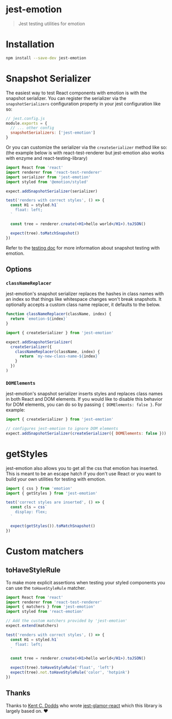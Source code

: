 # jest-emotion

> Jest testing utilities for emotion

# Installation

```bash
npm install --save-dev jest-emotion
```

# Snapshot Serializer

The easiest way to test React components with emotion is with the snapshot serializer. You can register the serializer via the `snapshotSerializers` configuration property in your jest configuration like so:

```js
// jest.config.js
module.exports = {
  // ... other config
  snapshotSerializers: ['jest-emotion']
}
```

Or you can customize the serializer via the `createSerializer` method like so: (the example below is with react-test-renderer but jest-emotion also works with enzyme and react-testing-library)

```jsx
import React from 'react'
import renderer from 'react-test-renderer'
import serializer from 'jest-emotion'
import styled from '@emotion/styled'

expect.addSnapshotSerializer(serializer)

test('renders with correct styles', () => {
  const H1 = styled.h1`
    float: left;
  `

  const tree = renderer.create(<H1>hello world</H1>).toJSON()

  expect(tree).toMatchSnapshot()
})
```

Refer to the [testing doc](https://github.com/emotion-js/emotion/blob/master/docs/testing.md) for more information about snapshot testing with emotion.

## Options

### `classNameReplacer`

jest-emotion's snapshot serializer replaces the hashes in class names with an index so that things like whitespace changes won't break snapshots. It optionally accepts a custom class name replacer, it defaults to the below.

```jsx
function classNameReplacer(className, index) {
  return `emotion-${index}`
}
```

```jsx
import { createSerializer } from 'jest-emotion'

expect.addSnapshotSerializer(
  createSerializer({
    classNameReplacer(className, index) {
      return `my-new-class-name-${index}`
    }
  })
)
```

### `DOMElements`

jest-emotion's snapshot serializer inserts styles and replaces class names in both React and DOM elements. If you would like to disable this behavior for DOM elements, you can do so by passing `{ DOMElements: false }`. For example:

```jsx
import { createSerializer } from 'jest-emotion'

// configures jest-emotion to ignore DOM elements
expect.addSnapshotSerializer(createSerializer({ DOMElements: false }))
```

# getStyles

jest-emotion also allows you to get all the css that emotion has inserted. This is meant to be an escape hatch if you don't use React or you want to build your own utilities for testing with emotion.

```jsx
import { css } from 'emotion'
import { getStyles } from 'jest-emotion'

test('correct styles are inserted', () => {
  const cls = css`
    display: flex;
  `

  expect(getStyles()).toMatchSnapshot()
})
```

# Custom matchers

## toHaveStyleRule

To make more explicit assertions when testing your styled components you can use the `toHaveStyleRule` matcher.

```jsx
import React from 'react'
import renderer from 'react-test-renderer'
import { matchers } from 'jest-emotion'
import styled from 'react-emotion'

// Add the custom matchers provided by 'jest-emotion'
expect.extend(matchers)

test('renders with correct styles', () => {
  const H1 = styled.h1`
    float: left;
  `

  const tree = renderer.create(<H1>hello world</H1>).toJSON()

  expect(tree).toHaveStyleRule('float', 'left')
  expect(tree).not.toHaveStyleRule('color', 'hotpink')
})
```

## Thanks

Thanks to [Kent C. Dodds](https://twitter.com/kentcdodds) who wrote [jest-glamor-react](https://github.com/kentcdodds/jest-glamor-react) which this library is largely based on. ❤️
